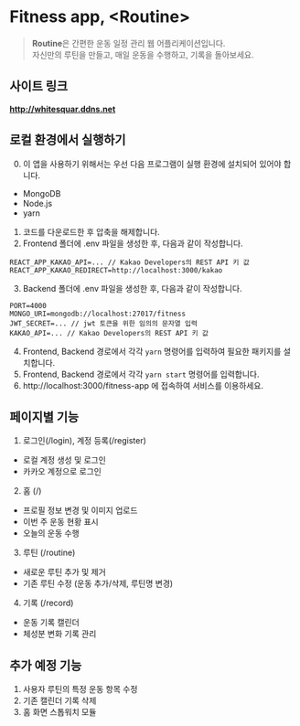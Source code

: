 # Fitness app, \<Routine\>

> **Routine**은 간편한 운동 일정 관리 웹 어플리케이션입니다. <br />자신만의 루틴을 만들고, 매일 운동을 수행하고, 기록을 돌아보세요.

## 사이트 링크
<b>http://whitesquar.ddns.net</b>

## 로컬 환경에서 실행하기

0. 이 앱을 사용하기 위해서는 우선 다음 프로그램이 실행 환경에 설치되어 있어야 합니다.
* MongoDB
* Node.js
* yarn
1. 코드를 다운로드한 후 압축을 해제합니다.
2. Frontend 폴더에 .env 파일을 생성한 후, 다음과 같이 작성합니다.
```
REACT_APP_KAKAO_API=... // Kakao Developers의 REST API 키 값
REACT_APP_KAKAO_REDIRECT=http://localhost:3000/kakao
```
3. Backend 폴더에 .env 파일을 생성한 후, 다음과 같이 작성합니다.
```
PORT=4000
MONGO_URI=mongodb://localhost:27017/fitness
JWT_SECRET=... // jwt 토큰을 위한 임의의 문자열 입력
KAKAO_API=... // Kakao Developers의 REST API 키 값
```
4. Frontend, Backend 경로에서 각각 ```yarn``` 명령어를 입력하여 필요한 패키지를 설치합니다.
5. Frontend, Backend 경로에서 각각 ```yarn start``` 명령어를 입력합니다.
6. http://localhost:3000/fitness-app 에 접속하여 서비스를 이용하세요.

## 페이지별 기능
1. 로그인(/login), 계정 등록(/register)
* 로컬 계정 생성 및 로그인
* 카카오 계정으로 로그인
2. 홈 (/)
* 프로필 정보 변경 및 이미지 업로드
* 이번 주 운동 현황 표시
* 오늘의 운동 수행
3. 루틴 (/routine)
* 새로운 루틴 추가 및 제거
* 기존 루틴 수정 (운동 추가/삭제, 루틴명 변경)
4. 기록 (/record)
* 운동 기록 캘린더
* 체성분 변화 기록 관리

## 추가 예정 기능
1. 사용자 루틴의 특정 운동 항목 수정
2. 기존 캘린더 기록 삭제
3. 홈 화면 스톱워치 모듈

